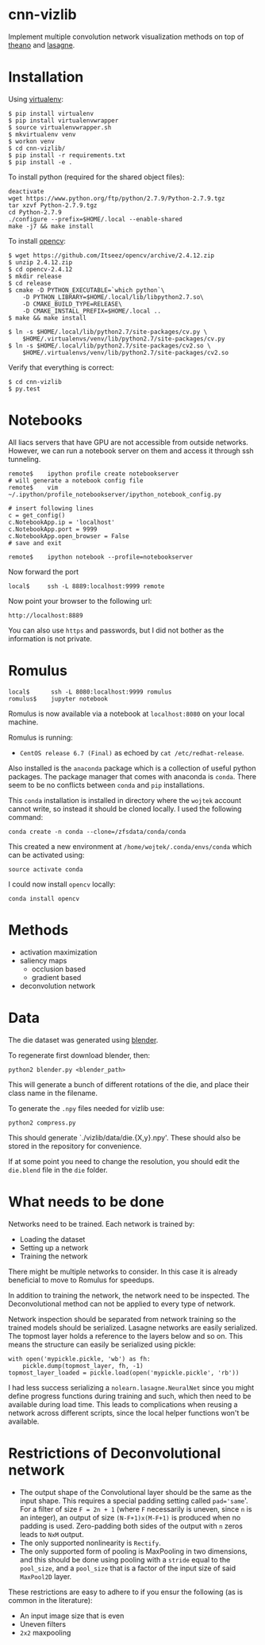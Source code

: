 # cnn-vizlib

Implement multiple convolution network visualization methods on top of [theano](https://github.com/Theano/Theano) and [lasagne](https://github.com/Lasagne/Lasagne).

# Installation

Using [virtualenv](http://docs.python-guide.org/en/latest/dev/virtualenvs/):

    $ pip install virtualenv
    $ pip install virtualenvwrapper
    $ source virtualenvwrapper.sh
    $ mkvirtualenv venv
    $ workon venv
    $ cd cnn-vizlib/
    $ pip install -r requirements.txt
    $ pip install -e .

To install python (required for the shared object files):

    deactivate
    wget https://www.python.org/ftp/python/2.7.9/Python-2.7.9.tgz
    tar xzvf Python-2.7.9.tgz 
    cd Python-2.7.9
    ./configure --prefix=$HOME/.local --enable-shared
    make -j7 && make install

To install [opencv](http://opencv.org/downloads.html):

    $ wget https://github.com/Itseez/opencv/archive/2.4.12.zip
    $ unzip 2.4.12.zip
    $ cd opencv-2.4.12
    $ mkdir release
    $ cd release
    $ cmake -D PYTHON_EXECUTABLE=`which python`\
        -D PYTHON_LIBRARY=$HOME/.local/lib/libpython2.7.so\
        -D CMAKE_BUILD_TYPE=RELEASE\
        -D CMAKE_INSTALL_PREFIX=$HOME/.local ..
    $ make && make install

    $ ln -s $HOME/.local/lib/python2.7/site-packages/cv.py \
        $HOME/.virtualenvs/venv/lib/python2.7/site-packages/cv.py
    $ ln -s $HOME/.local/lib/python2.7/site-packages/cv2.so \
        $HOME/.virtualenvs/venv/lib/python2.7/site-packages/cv2.so

Verify that everything is correct:

    $ cd cnn-vizlib
    $ py.test

# Notebooks

All liacs servers that have GPU are not accessible from outside networks.
However, we can run a notebook server on them and access it through ssh
tunneling.

    remote$    ipython profile create notebookserver
    # will generate a notebook config file
    remote$    vim ~/.ipython/profile_notebookserver/ipython_notebook_config.py

    # insert following lines
    c = get_config()
    c.NotebookApp.ip = 'localhost'
    c.NotebookApp.port = 9999
    c.NotebookApp.open_browser = False
    # save and exit

    remote$    ipython notebook --profile=notebookserver

Now forward the port

    local$     ssh -L 8889:localhost:9999 remote

Now point your browser to the following url:

    http://localhost:8889

You can also use `https` and passwords, but I did not bother as the information
is not private.

# Romulus

    local$      ssh -L 8080:localhost:9999 romulus
    romulus$    jupyter notebook

Romulus is now available via a notebook at `localhost:8080` on your local
machine.

Romulus is running:
- `CentOS release 6.7 (Final)` as echoed by `cat /etc/redhat-release`.

Also installed is the `anaconda` package which is a collection of useful python
packages. The package manager that comes with anaconda is `conda`. There seem to
be no conflicts between `conda` and `pip` installations.

This `conda` installation is installed in directory where the `wojtek` account
cannot write, so instead it should be cloned locally. I used the following
command:

    conda create -n conda --clone=/zfsdata/conda/conda

This created a new environment at `/home/wojtek/.conda/envs/conda` which can be
activated using:

    source activate conda

I could now install `opencv` locally:

    conda install opencv

# Methods

- activation maximization
- saliency maps
    - occlusion based
    - gradient based
- deconvolution network

# Data

The die dataset was generated using
[blender](https://www.blender.org/download/).

To regenerate first download blender, then:

    python2 blender.py <blender_path>

This will generate a bunch of different rotations of the die, and place their
class name in the filename.

To generate the `.npy` files needed for vizlib use:

    python2 compress.py

This should generate `./vizlib/data/die.{X,y}.npy'. These should also be stored
in the repository for convenience.

If at some point you need to change the resolution, you should edit the
`die.blend` file in the `die` folder.

# What needs to be done

Networks need to be trained. Each network is trained by:

- Loading the dataset
- Setting up a network
- Training the network

There might be multiple networks to consider. In this case it is already
beneficial to move to Romulus for speedups.

In addition to training the network, the network need to be inspected. The
Deconvolutional method can not be applied to every type of network.

Network inspection should be separated from network training so the trained
models should be serialized. Lasagne networks are easily serialized. The topmost
layer holds a reference to the layers below and so on. This means the structure
can easily be serialized using pickle:

    with open('mypickle.pickle, 'wb') as fh:
        pickle.dump(topmost_layer, fh, -1)
    topmost_layer_loaded = pickle.load(open('mypickle.pickle', 'rb'))

I had less success serializing a `nolearn.lasagne.NeuralNet` since you might
define progress functions during training and such, which then need to be
available during load time. This leads to complications when reusing a network
across different scripts, since the local helper functions won't be available.

# Restrictions of Deconvolutional network

- The output shape of the Convolutional layer should be the same as the input shape.
  This requires a special padding setting called `pad='same`'. For a filter of size
  `F = 2n + 1` (where `F` necessarily is uneven, since `n` is an integer), an
  output of size `(N-F+1)x(M-F+1)` is produced when no padding is used.
  Zero-padding both sides of the output with `n` zeros leads to `NxM` output.
- The only supported nonlinearity is `Rectify`.
- The only supported form of pooling is MaxPooling in two dimensions, and this
  should be done using pooling with a `stride` equal to the `pool_size`, and a
  `pool_size` that is a factor of the input size of said `MaxPool2D` layer.

These restrictions are easy to adhere to if you ensur the following (as is
common in the literature):

- An input image size that is even
- Uneven filters
- `2x2` maxpooling
